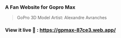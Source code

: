 ### A Fan Website for Gopro Max

> GoPro 3D Model Artist: Alexandre Avranches

### View it live :rocket: : https://gpmax-87ce3.web.app/
